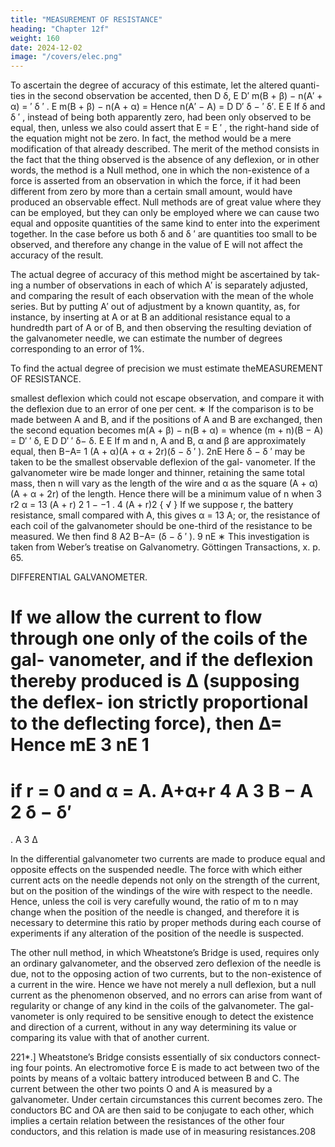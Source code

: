 ```yaml
---
title: "MEASUREMENT OF RESISTANCE"
heading: "Chapter 12f"
weight: 160
date: 2024-12-02
image: "/covers/elec.png"
---
```




To ascertain the degree of accuracy of this estimate, let the altered quanti-
ties in the second observation be accented, then
D
δ,
E
D′
m(B + β) − n(A′ + α) = ′ δ ′ .
E
m(B + β) − n(A + α) =
Hence
n(A′ − A) =
D
D′
δ − ′ δ′.
E
E
If δ and δ ′ , instead of being both apparently zero, had been only observed
to be equal, then, unless we also could assert that E = E ′ , the right-hand
side of the equation might not be zero. In fact, the method would be a mere
modification of that already described.
The merit of the method consists in the fact that the thing observed is the
absence of any deflexion, or in other words, the method is a Null method,
one in which the non-existence of a force is asserted from an observation in
which the force, if it had been different from zero by more than a certain
small amount, would have produced an observable effect.
Null methods are of great value where they can be employed, but they can
only be employed where we can cause two equal and opposite quantities of
the same kind to enter into the experiment together.
In the case before us both δ and δ ′ are quantities too small to be observed,
and therefore any change in the value of E will not affect the accuracy of the
result.

The actual degree of accuracy of this method might be ascertained by tak-
ing a number of observations in each of which A′ is separately adjusted, and
comparing the result of each observation with the mean of the whole series.
But by putting A′ out of adjustment by a known quantity, as, for instance,
by inserting at A or at B an additional resistance equal to a hundredth part
of A or of B, and then observing the resulting deviation of the galvanometer
needle, we can estimate the number of degrees corresponding to an error of 1%.

To find the actual degree of precision we must estimate theMEASUREMENT OF RESISTANCE.

smallest deflexion which could not escape observation, and compare it with
the deflexion due to an error of one per cent.
∗
If the comparison is to be made between A and B, and if the positions of
A and B are exchanged, then the second equation becomes
m(A + β) − n(B + α) =
whence
(m + n)(B − A) =
D′ ′
δ,
E
D
D′ ′
δ−
δ.
E
E
If m and n, A and B, α and β are approximately equal, then
B−A=
1
(A + α)(A + α + 2r)(δ − δ ′ ).
2nE
Here δ − δ ′ may be taken to be the smallest observable deflexion of the gal-
vanometer.
If the galvanometer wire be made longer and thinner, retaining the same
total mass, then n will vary as the length of the wire and α as the square
(A + α)(A + α + 2r)
of the length. Hence there will be a minimum value of
n
when
3 r2
α = 13 (A + r) 2 1 −
−1 .
4 (A + r)2
{ √
}
If we suppose r, the battery resistance, small compared with A, this gives
α = 13 A;
or, the resistance of each coil of the galvanometer should be one-third of the
resistance to be measured.
We then find
8 A2
B−A=
(δ − δ ′ ).
9 nE
∗
This investigation is taken from Weber’s treatise on Galvanometry. Göttingen Transactions,
x. p. 65.

DIFFERENTIAL GALVANOMETER.

If we allow the current to flow through one only of the coils of the gal-
vanometer, and if the deflexion thereby produced is Δ (supposing the deflex-
ion strictly proportional to the deflecting force), then
Δ=
Hence
mE
3 nE
1
=
if r = 0 and α = A.
A+α+r 4 A
3
B − A 2 δ − δ′
=
.
A
3 Δ


In the differential galvanometer two currents are made to produce equal
and opposite effects on the suspended needle. The force with which either
current acts on the needle depends not only on the strength of the current,
but on the position of the windings of the wire with respect to the needle.
Hence, unless the coil is very carefully wound, the ratio of m to n may change
when the position of the needle is changed, and therefore it is necessary to
determine this ratio by proper methods during each course of experiments if
any alteration of the position of the needle is suspected.

The other null method, in which Wheatstone’s Bridge is used, requires only
an ordinary galvanometer, and the observed zero deflexion of the needle is
due, not to the opposing action of two currents, but to the non-existence of
a current in the wire. Hence we have not merely a null deflexion, but a null
current as the phenomenon observed, and no errors can arise from want of
regularity or change of any kind in the coils of the galvanometer. The gal-
vanometer is only required to be sensitive enough to detect the existence and
direction of a current, without in any way determining its value or comparing
its value with that of another current.

221*.] Wheatstone’s Bridge consists essentially of six conductors connect-
ing four points. An electromotive force E is made to act between two of the
points by means of a voltaic battery introduced between B and C. The current
between the other two points O and A is measured by a galvanometer.
Under certain circumstances this current becomes zero. The conductors
BC and OA are then said to be conjugate to each other, which implies a
certain relation between the resistances of the other four conductors, and this
relation is made use of in measuring resistances.208

